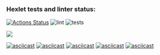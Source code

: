 ### Hexlet tests and linter status:
[![Actions Status](https://github.com/CAHTEL/php-project-lvl1/workflows/hexlet-check/badge.svg)](https://github.com/CAHTEL/php-project-lvl1/actions)
![lint](https://github.com/CAHTEL/php-project-lvl1/workflows/lint/badge.svg)
![tests](https://github.com/CAHTEL/php-project-lvl1/workflows/tests/badge.svg)

<a href="https://codeclimate.com/github/CAHTEL/php-project-lvl1/maintainability"><img 
                                                                                      src="https://api.codeclimate.com/v1/badges/df3d5849f6c1238872a0/maintainability" /></a>

[![asciicast](https://asciinema.org/a/hpMcOHdo5GpSztEe9H4j7VXzI.svg)](https://asciinema.org/a/hpMcOHdo5GpSztEe9H4j7VXzI)
[![asciicast](https://asciinema.org/a/nUgWyzVoMo7EoOAd9OLmPSQVQ.svg)](https://asciinema.org/a/nUgWyzVoMo7EoOAd9OLmPSQVQ)
[![asciicast](https://asciinema.org/a/E5MlznHs2BNy97CWW1WGUrqj8.svg)](https://asciinema.org/a/E5MlznHs2BNy97CWW1WGUrqj8)
[![asciicast](https://asciinema.org/a/XjtTbhrbhzHnTagbo8qnsxqzw.svg)](https://asciinema.org/a/XjtTbhrbhzHnTagbo8qnsxqzw)
[![asciicast](https://asciinema.org/a/3RjiztClWbO4KO0hypPCDLe4b.svg)](https://asciinema.org/a/3RjiztClWbO4KO0hypPCDLe4b)
